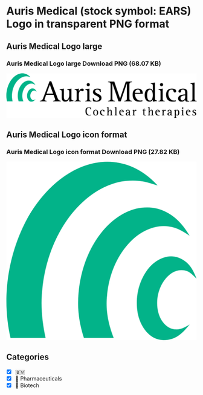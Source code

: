 # Auris Medical (stock symbol: EARS) Logo in transparent PNG format

## Auris Medical Logo large

### Auris Medical Logo large Download PNG (68.07 KB)

![Auris Medical Logo large Download PNG (68.07 KB)](/img/orig/EARS_BIG-9c8ab624.png)

## Auris Medical Logo icon format

### Auris Medical Logo icon format Download PNG (27.82 KB)

![Auris Medical Logo icon format Download PNG (27.82 KB)](/img/orig/EARS-91ea4cb5.png)



## Categories
- [x] 🇧🇲
- [x] 💊 Pharmaceuticals
- [x] 🧬 Biotech
